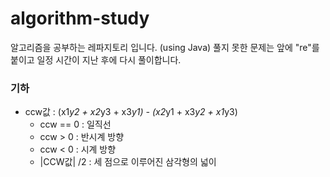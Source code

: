 # algorithm-study
알고리즘을 공부하는 레파지토리 입니다. (using Java)
풀지 못한 문제는 앞에 "re"를 붙이고 일정 시간이 지난 후에 다시 풀이합니다. 


### 기하 
- ccw값 : (x1*y2 + x2*y3 + x3*y1) - (x2*y1 + x3*y2 + x1*y3)
  - ccw == 0 : 일직선
  - ccw > 0 : 반시계 방향
  - ccw < 0 : 시계 방향
  - |CCW값| /2 : 세 점으로 이루어진 삼각형의 넓이